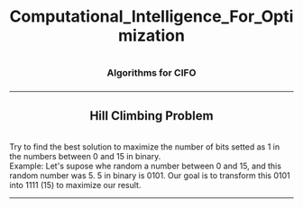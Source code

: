 <center><h1>Computational_Intelligence_For_Optimization<h1></center>
<center><h3>Algorithms for CIFO<h3></center>
<hr/>
<center><h2> Hill Climbing Problem</h2></center>
<br>
Try to find the best solution to maximize the number of bits setted as 1 in the numbers between 0 and 15 in binary.
<br>
Example: Let's supose whe random a number between 0 and 15, and this random number was 5. 5 in binary is 0101. Our goal is to transform this 0101 into 1111 (15) to maximize our result. 
<hr/>
